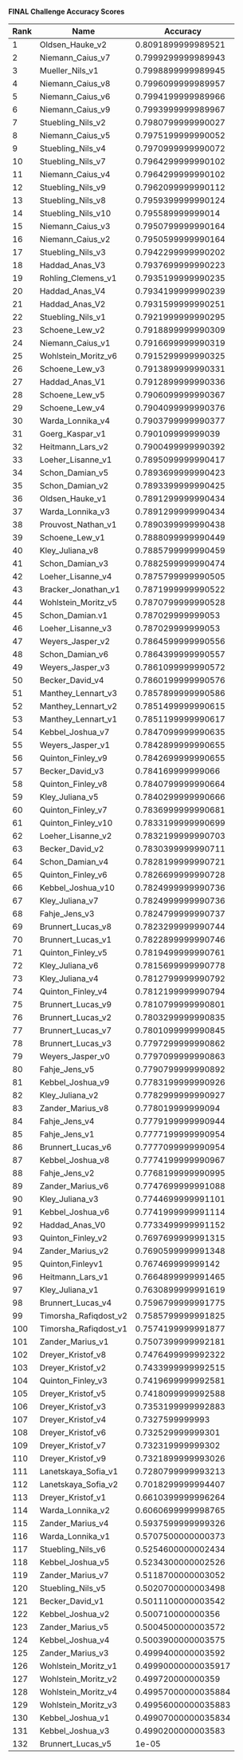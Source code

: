 **FINAL Challenge Accuracy Scores**



|Rank|Name|Accuracy|
|----|-----|---|
|1|Oldsen_Hauke_v2|0.8091899999989521|
|2|Niemann_Caius_v7|0.7999299999989943|
|3|Mueller_Nils_v1|0.7998899999989945|
|4|Niemann_Caius_v8|0.7996099999989957|
|5|Niemann_Caius_v6|0.7994199999989966|
|6|Niemann_Caius_v9|0.7993999999989967|
|7|Stuebling_Nils_v2|0.7980799999990027|
|8|Niemann_Caius_v5|0.7975199999990052|
|9|Stuebling_Nils_v4|0.7970999999990072|
|10|Stuebling_Nils_v7|0.7964299999990102|
|11|Niemann_Caius_v4|0.7964299999990102|
|12|Stuebling_Nils_v9|0.7962099999990112|
|13|Stuebling_Nils_v8|0.7959399999990124|
|14|Stuebling_Nils_v10|0.795589999999014|
|15|Niemann_Caius_v3|0.7950799999990164|
|16|Niemann_Caius_v2|0.7950599999990164|
|17|Stuebling_Nils_v3|0.7942299999990202|
|18|Haddad_Anas_V3|0.7937699999990223|
|19|Rohling_Clemens_v1|0.7935199999990235|
|20|Haddad_Anas_V4|0.7934199999990239|
|21|Haddad_Anas_V2|0.7931599999990251|
|22|Stuebling_Nils_v1|0.7921999999990295|
|23|Schoene_Lew_v2|0.7918899999990309|
|24|Niemann_Caius_v1|0.7916699999990319|
|25|Wohlstein_Moritz_v6|0.7915299999990325|
|26|Schoene_Lew_v3|0.7913899999990331|
|27|Haddad_Anas_V1|0.7912899999990336|
|28|Schoene_Lew_v5|0.7906099999990367|
|29|Schoene_Lew_v4|0.7904099999990376|
|30|Warda_Lonnika_v4|0.7903799999990377|
|31|Goerg_Kaspar_v1|0.790109999999039|
|32|Heitmann_Lars_v2|0.7900499999990392|
|33|Loeher_Lisanne_v1|0.7895099999990417|
|34|Schon_Damian_v5|0.7893699999990423|
|35|Schon_Damian_v2|0.7893399999990425|
|36|Oldsen_Hauke_v1|0.7891299999990434|
|37|Warda_Lonnika_v3|0.7891299999990434|
|38|Prouvost_Nathan_v1|0.7890399999990438|
|39|Schoene_Lew_v1|0.7888099999990449|
|40|Kley_Juliana_v8|0.7885799999990459|
|41|Schon_Damian_v3|0.7882599999990474|
|42|Loeher_Lisanne_v4|0.7875799999990505|
|43|Bracker_Jonathan_v1|0.7871999999990522|
|44|Wohlstein_Moritz_v5|0.7870799999990528|
|45|Schon_Damian.v1|0.787029999999053|
|46|Loeher_Lisanne_v3|0.787029999999053|
|47|Weyers_Jasper_v2|0.7864599999990556|
|48|Schon_Damian_v6|0.7864399999990557|
|49|Weyers_Jasper_v3|0.7861099999990572|
|50|Becker_David_v4|0.7860199999990576|
|51|Manthey_Lennart_v3|0.7857899999990586|
|52|Manthey_Lennart_v2|0.7851499999990615|
|53|Manthey_Lennart_v1|0.7851199999990617|
|54|Kebbel_Joshua_v7|0.7847099999990635|
|55|Weyers_Jasper_v1|0.7842899999990655|
|56|Quinton_Finley_v9|0.7842699999990655|
|57|Becker_David_v3|0.784169999999066|
|58|Quinton_Finley_v8|0.7840799999990664|
|59|Kley_Juliana_v5|0.7840299999990666|
|60|Quinton_Finley_v7|0.7836999999990681|
|61|Quinton_Finley_v10|0.7833199999990699|
|62|Loeher_Lisanne_v2|0.7832199999990703|
|63|Becker_David_v2|0.7830399999990711|
|64|Schon_Damian_v4|0.7828199999990721|
|65|Quinton_Finley_v6|0.7826699999990728|
|66|Kebbel_Joshua_v10|0.7824999999990736|
|67|Kley_Juliana_v7|0.7824999999990736|
|68|Fahje_Jens_v3|0.7824799999990737|
|69|Brunnert_Lucas_v8|0.7823299999990744|
|70|Brunnert_Lucas_v1|0.7822899999990746|
|71|Quinton_Finley_v5|0.7819499999990761|
|72|Kley_Juliana_v6|0.7815699999990778|
|73|Kley_Juliana_v4|0.7812799999990792|
|74|Quinton_Finley_v4|0.7812199999990794|
|75|Brunnert_Lucas_v9|0.7810799999990801|
|76|Brunnert_Lucas_v2|0.7803299999990835|
|77|Brunnert_Lucas_v7|0.7801099999990845|
|78|Brunnert_Lucas_v3|0.7797299999990862|
|79|Weyers_Jasper_v0|0.7797099999990863|
|80|Fahje_Jens_v5|0.7790799999990892|
|81|Kebbel_Joshua_v9|0.7783199999990926|
|82|Kley_Juliana_v2|0.7782999999990927|
|83|Zander_Marius_v8|0.778019999999094|
|84|Fahje_Jens_v4|0.7779199999990944|
|85|Fahje_Jens_v1|0.7777199999990954|
|86|Brunnert_Lucas_v6|0.7777099999990954|
|87|Kebbel_Joshua_v8|0.7774199999990967|
|88|Fahje_Jens_v2|0.7768199999990995|
|89|Zander_Marius_v6|0.7747699999991088|
|90|Kley_Juliana_v3|0.7744699999991101|
|91|Kebbel_Joshua_v6|0.7741999999991114|
|92|Haddad_Anas_V0|0.7733499999991152|
|93|Quinton_Finley_v2|0.7697699999991315|
|94|Zander_Marius_v2|0.7690599999991348|
|95|Quinton,Finleyv1|0.767469999999142|
|96|Heitmann_Lars_v1|0.7664899999991465|
|97|Kley_Juliana_v1|0.7630899999991619|
|98|Brunnert_Lucas_v4|0.7596799999991775|
|99|Timorsha_Rafiqdost_v2|0.7585799999991825|
|100|Timorsha_Rafiqdost_v1|0.7574199999991877|
|101|Zander_Marius_v1|0.7507399999992181|
|102|Dreyer_Kristof_v8|0.7476499999992322|
|103|Dreyer_Kristof_v2|0.7433999999992515|
|104|Quinton_Finley_v3|0.7419699999992581|
|105|Dreyer_Kristof_v5|0.7418099999992588|
|106|Dreyer_Kristof_v3|0.7353199999992883|
|107|Dreyer_Kristof_v4|0.7327599999993|
|108|Dreyer_Kristof_v6|0.732529999999301|
|109|Dreyer_Kristof_v7|0.732319999999302|
|110|Dreyer_Kristof_v9|0.7321899999993026|
|111|Lanetskaya_Sofia_v1|0.7280799999993213|
|112|Lanetskaya_Sofia_v2|0.7018299999994407|
|113|Dreyer_Kristof_v1|0.6610399999996264|
|114|Warda_Lonnika_v2|0.6060699999998765|
|115|Zander_Marius_v4|0.5937599999999326|
|116|Warda_Lonnika_v1|0.5707500000000373|
|117|Stuebling_Nils_v6|0.5254600000002434|
|118|Kebbel_Joshua_v5|0.5234300000002526|
|119|Zander_Marius_v7|0.5118700000003052|
|120|Stuebling_Nils_v5|0.5020700000003498|
|121|Becker_David_v1|0.5011100000003542|
|122|Kebbel_Joshua_v2|0.500710000000356|
|123|Zander_Marius_v5|0.5004500000003572|
|124|Kebbel_Joshua_v4|0.5003900000003575|
|125|Zander_Marius_v3|0.4999400000003592|
|126|Wohlstein_Moritz_v1|0.49990000000035917|
|127|Wohlstein_Moritz_v2|0.499720000000359|
|128|Wohlstein_Moritz_v4|0.49957000000035884|
|129|Wohlstein_Moritz_v3|0.49956000000035883|
|130|Kebbel_Joshua_v1|0.49907000000035834|
|131|Kebbel_Joshua_v3|0.4990200000003583|
|132|Brunnert_Lucas_v5|1e-05|
